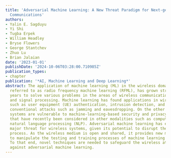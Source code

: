 ```yaml
---
title: 'Adversarial Machine Learning: A New Threat Paradigm for Next-generation Wireless
  Communications'
authors:
- Yalin E. Sagduyu
- Yi Shi
- Tugba Erpek
- William Headley
- Bryse Flowers
- George Stantchev
- Zhuo Lu
- Brian Jalaian
date: '2023-01-01'
publishDate: '2024-10-06T03:28:00.710985Z'
publication_types:
- chapter
publication: '*AI, Machine Learning and Deep Learning*'
abstract: The application of machine learning (ML) in the wireless domain, commonly
  referred to as radio frequency machine learning (RFML), has grown strongly in recent
  years to solve various problems in the areas of wireless communications, networking,
  and signal processing. Machine learning has found applications in wireless security
  such as user equipment (UE) authentication, intrusion detection, and detection of
  conventional attacks such as jamming and eavesdropping. On the other hand, wireless
  systems are vulnerable to machine-learning-based security and privacy attack vectors
  that have recently been considered in other modalities such as computer vision and
  natural language processing (NLP). Adversarial machine learning has emerged as a
  major threat for wireless systems, given its potential to disrupt the machine learning
  process. As the wireless medium is open and shared, it provides new means for adversaries
  to manipulate the testing and training processes of machine learning algorithms.
  To that end, novel techniques are needed to safeguard the wireless attack surface
  against adversarial machine learning.
---
```

